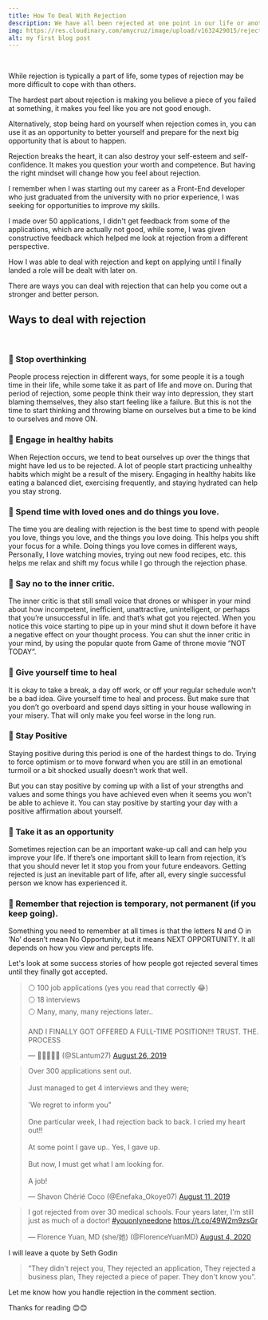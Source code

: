```yaml
---
title: How To Deal With Rejection
description: We have all been rejected at one point in our life or another, whether it is from a job application, school application, contracts application, a love proposal, Visa Application, and so on. whichever kind of rejection you are currently facing, the facts remain that REJECTION hurts and it is inevitable.
img: https://res.cloudinary.com/amycruz/image/upload/v1632429015/rejection.png
alt: my first blog post
---
```

<br>

While rejection is typically a part of life, some types of rejection may be more difficult to cope with than others.

The hardest part about rejection is making you believe a piece of you failed at something, it makes you feel like you are not good enough.

Alternatively, stop being hard on yourself when rejection comes in, you can use it as an opportunity to better yourself and prepare for the next big opportunity that is about to happen.

Rejection breaks the heart, it can also destroy your self-esteem and self-confidence. It makes you question your worth and competence. But having the right mindset will change how you feel about rejection.

I remember when I was starting out my career as a Front-End developer who just graduated from the university with no prior experience, I was seeking for opportunities to improve my skills.

I made over 50 applications, I didn't get feedback from some of the applications, which are actually not good, while some, I was given constructive feedback which helped me look at rejection from a different perspective.

How I was able to deal with rejection and kept on applying until I finally landed a role will be dealt with later on.

There are ways you can deal with rejection that can help you come out a stronger and better person.

## Ways to deal with rejection

<br>

### 🔵 Stop overthinking
People process rejection in different ways, for some people it is a tough time in their life, while some take it as part of life and move on. During that period of rejection, some people think their way into depression, they start blaming themselves, they also start feeling like a failure. But this is not the time to start thinking and throwing blame on ourselves but a time to be kind to ourselves and move ON.

### 🔵 Engage in healthy habits
When Rejection occurs, we tend to beat ourselves up over the things that might have led us to be rejected. A lot of people start practicing unhealthy habits which might be a result of the misery. Engaging in healthy habits like eating a balanced diet, exercising frequently, and staying hydrated can help you stay strong.

### 🔵 Spend time with loved ones and do things you love.
The time you are dealing with rejection is the best time to spend with people you love, things you love, and the things you love doing. This helps you shift your focus for a while. Doing things you love comes in different ways, Personally, I love watching movies, trying out new food recipes, etc. this helps me relax and shift my focus while I go through the rejection phase.

### 🔵 Say no to the inner critic.
The inner critic is that still small voice that drones or whisper in your mind about how incompetent, inefficient, unattractive, unintelligent, or perhaps that you’re unsuccessful in life. and that’s what got you rejected. When you notice this voice starting to pipe up in your mind shut it down before it have a negative effect on your thought process.
You can shut the inner critic in your mind, by using the popular quote from Game of throne movie “NOT TODAY”.


### 🔵 Give yourself time to heal
It is okay to take a break, a day off work, or off your regular schedule won't be a bad idea. Give yourself time to heal and process. But make sure that you don’t go overboard and spend days sitting in your house wallowing in your misery. That will only make you feel worse in the long run.

### 🔵 Stay Positive
Staying positive during this period is one of the hardest things to do.
Trying to force optimism or to move forward when you are still in an emotional turmoil or a bit shocked usually doesn’t work that well.

But you can stay positive by coming up with a list of your strengths and values and some things you have achieved even when it seems you won't be able to achieve it. You can stay positive by starting your day with a positive affirmation about yourself.

### 🔵 Take it as an opportunity
Sometimes rejection can be an important wake-up call and can help you improve your life.
If there’s one important skill to learn from rejection, it’s that you should never let it stop you from your future endeavors. Getting rejected is just an inevitable part of life, after all, every single successful person we know has experienced it.

### 🔵 Remember that rejection is temporary, not permanent (if you keep going).
Something you need to remember at all times is that the letters N and O in ‘No’ doesn’t mean No Opportunity, but it means NEXT OPPORTUNITY. It all depends on how you view and percepts life.

Let's look at some success stories of how people got rejected several times until they finally got accepted.

<blockquote class="twitter-tweet"><p lang="en" dir="ltr">⚪️ 100 job applications (yes you read that correctly 😂)<br>⚪️ 18 interviews <br>⚪️ Many, many, many rejections later..<br><br>AND I FINALLY GOT OFFERED A FULL-TIME POSITION!!! TRUST. THE. PROCESS</p>&mdash; 💁🏾‍♀️🇨🇲 (@SLantum27) <a href="https://twitter.com/SLantum27/status/1166099010886742016?ref_src=twsrc%5Etfw">August 26, 2019</a></blockquote> <script async src="https://platform.twitter.com/widgets.js" charset="utf-8"></script>

<blockquote class="twitter-tweet"><p lang="en" dir="ltr">Over 300 applications sent out.<br><br>Just managed to get 4 interviews and they were;<br><br>&#39;We regret to inform you&quot;<br><br>One particular week, I had rejection back to back. I cried my heart out!! <br><br>At some point I gave up.. Yes, I gave up.<br><br>But now, I must get what I am looking for.<br><br>A job!</p>&mdash; Shavon Chérié Coco (@Enefaka_Okoye07) <a href="https://twitter.com/Enefaka_Okoye07/status/1160541821237440512?ref_src=twsrc%5Etfw">August 11, 2019</a></blockquote> <script async src="https://platform.twitter.com/widgets.js" charset="utf-8"></script>


<blockquote class="twitter-tweet"><p lang="en" dir="ltr">I got rejected from over 30 medical schools. Four years later, I&#39;m still just as much of a doctor! <a href="https://twitter.com/hashtag/youonlyneedone?src=hash&amp;ref_src=twsrc%5Etfw">#youonlyneedone</a> <a href="https://t.co/49W2m9zsGr">https://t.co/49W2m9zsGr</a></p>&mdash; Florence Yuan, MD (she/她) (@FlorenceYuanMD) <a href="https://twitter.com/FlorenceYuanMD/status/1290769848591474688?ref_src=twsrc%5Etfw">August 4, 2020</a></blockquote> <script async src="https://platform.twitter.com/widgets.js" charset="utf-8"></script>



I will leave a quote by Seth Godin

>“They didn't reject you,
They rejected an application, They rejected a business plan, They rejected a piece of paper.
They don't know you”.


Let me know how you handle rejection in the comment section.

Thanks for reading 😊😊
